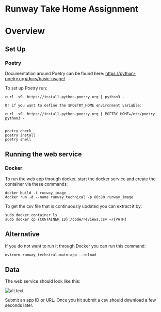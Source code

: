 # Runway Take Home Assignment

# Overview


## Set Up

### Poetry

Documentation around Poetry can be found here: https://python-poetry.org/docs/basic-usage/

To set up Poetry run: 
```
curl -sSL https://install.python-poetry.org | python3 -

Or if you want to define the $POETRY_HOME environment variable:

curl -sSL https://install.python-poetry.org | POETRY_HOME=/etc/poetry python3 -


poetry check
poetry install
poetry shell
```


## Running the web service

### Docker

To run the web app through docker, start the docker service and create the container via these commands:
```
docker build -t runway_image .  
docker run -d --name runway_technical -p 80:80 runway_image
```

To get the csv file that is continuously updated you can extract it by:

```
sudo docker container ls 
sudo docker cp {CONTAINER ID}:/code/reviews.csv ~/{PATH}
```

## Alternative

If you do not want to run it through Docker you can run this command:
```
uvicorn runway_technical.main:app --reload
```

## Data

The web service should look like this:

![alt text](screenshots/aws.png)

Submit an app ID or URL. Once you hit submit a csv should download a few seconds later.